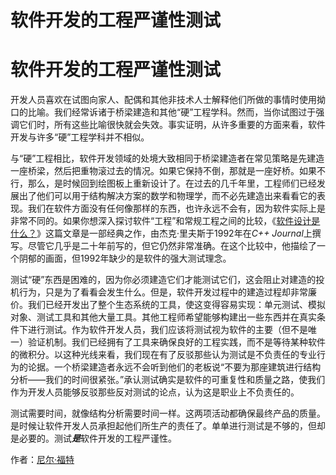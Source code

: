 # 软件开发的工程严谨性测试

# 软件开发的工程严谨性测试

开发人员喜欢在试图向家人、配偶和其他非技术人士解释他们所做的事情时使用拗口的比喻。我们经常诉诸于桥梁建造和其他“硬”工程学科。然而，当你试图过于强调它们时，所有这些比喻很快就会失效。事实证明，从许多重要的方面来看，软件开发与许多“硬”工程学科并不相似。

与“硬”工程相比，软件开发领域的处境大致相同于桥梁建造者在常见策略是先建造一座桥梁，然后把重物滚过去的情况。如果它保持不倒，那就是一座好桥。如果不行，那么，是时候回到绘图板上重新设计了。在过去的几千年里，工程师们已经发展出了他们可以用于结构解决方案的数学和物理学，而不必先建造出来看看它的表现。我们在软件方面没有任何像那样的东西，也许永远不会有，因为软件实际上是非常不同的。如果你想深入探讨软件“工程”和常规工程之间的比较，《[软件设计是什么？](http://www.developerdotstar.com/mag/articles/reeves_design.html)》这篇文章是一部经典之作，由杰克·里夫斯于1992年在*C++ Journal*上撰写。尽管它几乎是二十年前写的，但它仍然非常准确。在这个比较中，他描绘了一个阴郁的画面，但1992年缺少的是软件的强大测试理念。

测试“硬”东西是困难的，因为你必须建造它们才能测试它们，这会阻止对建造的投机行为，只是为了看看会发生什么。但是，软件开发过程中的建造过程却非常廉价。我们已经开发出了整个生态系统的工具，使这变得容易实现：单元测试、模拟对象、测试工具和其他大量工具。其他工程师希望能够构建出一些东西并在真实条件下进行测试。作为软件开发人员，我们应该将测试视为软件的主要（但不是唯一）验证机制。我们已经拥有了工具来确保良好的工程实践，而不是等待某种软件的微积分。以这种光线来看，我们现在有了反驳那些认为测试是不负责任的专业行为的论据。一个桥梁建造者永远不会听到他们的老板说“不要为那座建筑进行结构分析——我们的时间很紧张。”承认测试确实是软件的可重复性和质量之路，使我们作为开发人员能够反驳那些反对测试的论点，认为这是职业上不负责任的。

测试需要时间，就像结构分析需要时间一样。这两项活动都确保最终产品的质量。是时候让软件开发人员承担起他们所生产的责任了。单单进行测试是不够的，但却是必要的。测试***是***软件开发的工程严谨性。

作者：[尼尔·福特](http://programmer.97things.oreilly.com/wiki/index.php/Neal_Ford)
